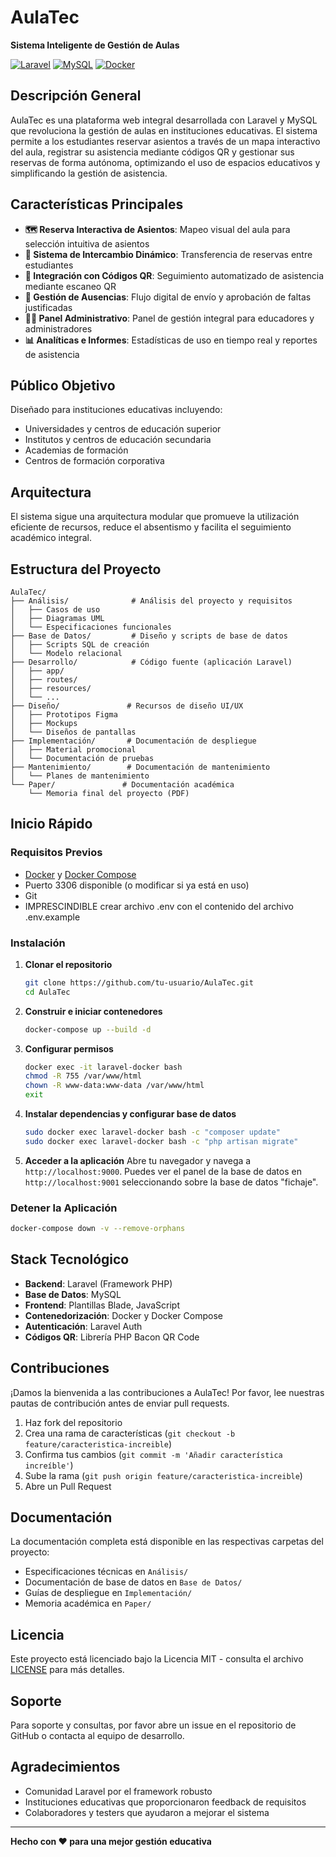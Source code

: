 # AulaTec

**Sistema Inteligente de Gestión de Aulas**

[![Laravel](https://img.shields.io/badge/Laravel-FF2D20?style=for-the-badge&logo=laravel&logoColor=white)](https://laravel.com/)
[![MySQL](https://img.shields.io/badge/MySQL-005C84?style=for-the-badge&logo=mysql&logoColor=white)](https://www.mysql.com/)
[![Docker](https://img.shields.io/badge/Docker-2CA5E0?style=for-the-badge&logo=docker&logoColor=white)](https://www.docker.com/)

## Descripción General

AulaTec es una plataforma web integral desarrollada con Laravel y MySQL que revoluciona la gestión de aulas en instituciones educativas. El sistema permite a los estudiantes reservar asientos a través de un mapa interactivo del aula, registrar su asistencia mediante códigos QR y gestionar sus reservas de forma autónoma, optimizando el uso de espacios educativos y simplificando la gestión de asistencia.

## Características Principales

- **🗺️ Reserva Interactiva de Asientos**: Mapeo visual del aula para selección intuitiva de asientos
- **🔄 Sistema de Intercambio Dinámico**: Transferencia de reservas entre estudiantes
- **📱 Integración con Códigos QR**: Seguimiento automatizado de asistencia mediante escaneo QR
- **📝 Gestión de Ausencias**: Flujo digital de envío y aprobación de faltas justificadas
- **👨‍🏫 Panel Administrativo**: Panel de gestión integral para educadores y administradores
- **📊 Analíticas e Informes**: Estadísticas de uso en tiempo real y reportes de asistencia

## Público Objetivo

Diseñado para instituciones educativas incluyendo:
- Universidades y centros de educación superior
- Institutos y centros de educación secundaria
- Academias de formación
- Centros de formación corporativa

## Arquitectura

El sistema sigue una arquitectura modular que promueve la utilización eficiente de recursos, reduce el absentismo y facilita el seguimiento académico integral.

## Estructura del Proyecto

```
AulaTec/
├── Análisis/              # Análisis del proyecto y requisitos
│   ├── Casos de uso
│   ├── Diagramas UML
│   └── Especificaciones funcionales
├── Base de Datos/         # Diseño y scripts de base de datos
│   ├── Scripts SQL de creación
│   └── Modelo relacional
├── Desarrollo/            # Código fuente (aplicación Laravel)
│   ├── app/
│   ├── routes/
│   ├── resources/
│   └── ...
├── Diseño/               # Recursos de diseño UI/UX
│   ├── Prototipos Figma
│   ├── Mockups
│   └── Diseños de pantallas
├── Implementación/       # Documentación de despliegue
│   ├── Material promocional
│   └── Documentación de pruebas
├── Mantenimiento/        # Documentación de mantenimiento
│   └── Planes de mantenimiento
└── Paper/               # Documentación académica
    └── Memoria final del proyecto (PDF)
```

## Inicio Rápido

### Requisitos Previos

- [Docker](https://www.docker.com/) y [Docker Compose](https://docs.docker.com/compose/)
- Puerto 3306 disponible (o modificar si ya está en uso)
- Git
- IMPRESCINDIBLE crear archivo .env con el contenido del archivo .env.example

### Instalación

1. **Clonar el repositorio**
   ```bash
   git clone https://github.com/tu-usuario/AulaTec.git
   cd AulaTec
   ```

2. **Construir e iniciar contenedores**
   ```bash
   docker-compose up --build -d
   ```

3. **Configurar permisos**
   ```bash
   docker exec -it laravel-docker bash
   chmod -R 755 /var/www/html
   chown -R www-data:www-data /var/www/html
   exit
   ```

4. **Instalar dependencias y configurar base de datos**
   ```bash
   sudo docker exec laravel-docker bash -c "composer update"
   sudo docker exec laravel-docker bash -c "php artisan migrate"
   ```

5. **Acceder a la aplicación**
   Abre tu navegador y navega a `http://localhost:9000`. Puedes ver el panel de la base de datos en `http://localhost:9001` seleccionando sobre la base de datos "fichaje".

### Detener la Aplicación

```bash
docker-compose down -v --remove-orphans
```

## Stack Tecnológico

- **Backend**: Laravel (Framework PHP)
- **Base de Datos**: MySQL
- **Frontend**: Plantillas Blade, JavaScript
- **Contenedorización**: Docker y Docker Compose
- **Autenticación**: Laravel Auth
- **Códigos QR**: Librería PHP Bacon QR Code

## Contribuciones

¡Damos la bienvenida a las contribuciones a AulaTec! Por favor, lee nuestras pautas de contribución antes de enviar pull requests.

1. Haz fork del repositorio
2. Crea una rama de características (`git checkout -b feature/caracteristica-increible`)
3. Confirma tus cambios (`git commit -m 'Añadir característica increíble'`)
4. Sube la rama (`git push origin feature/caracteristica-increible`)
5. Abre un Pull Request

## Documentación

La documentación completa está disponible en las respectivas carpetas del proyecto:
- Especificaciones técnicas en `Análisis/`
- Documentación de base de datos en `Base de Datos/`
- Guías de despliegue en `Implementación/`
- Memoria académica en `Paper/`

## Licencia

Este proyecto está licenciado bajo la Licencia MIT - consulta el archivo [LICENSE](LICENSE) para más detalles.

## Soporte

Para soporte y consultas, por favor abre un issue en el repositorio de GitHub o contacta al equipo de desarrollo.

## Agradecimientos

- Comunidad Laravel por el framework robusto
- Instituciones educativas que proporcionaron feedback de requisitos
- Colaboradores y testers que ayudaron a mejorar el sistema

---

**Hecho con ❤️ para una mejor gestión educativa**
